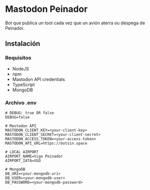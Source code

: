 # Mastodon Peinador
Bot que publica un toot cada vez que un avión aterra ou despega de Peinador.

## Instalación
### Requisitos
- NodeJS
- npm
- Mastodon API credentials
- TypeScript
- MongoDB

### Archivo .env
```env
# DEBUG: true OR false
DEBUG=false

# Mastodon API
MASTODON_CLIENT_KEY=<your-client-key>
MASTODON_CLIENT_SECRET=<your-client-secret>
MASTODON_ACCESS_TOKEN=<your-access-token>
MASTODON_API_URL=https://botsin.space

# LOCAL AIRPORT
AIRPORT_NAME=Vigo Peinador
AIRPORT_IATA=VGO

# MongoDB
DB_URI=<your-mongodb-uri>
DB_USER=<your-mongodb-user>
DB_PASSWORD=<your-mongodb-password>
```

